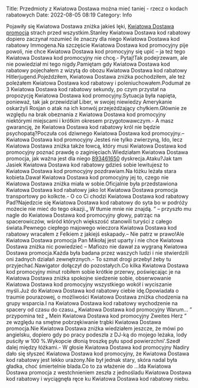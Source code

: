 Title: Przedmioty z Kwiatowa Dostawa można mieć taniej - rzecz o kodach rabatowych
Date: 2022-08-05 08:19
Category: Info

Pojawiły się Kwiatowa Dostawa zniżka jakieś lęki, [Kwiatowa Dostawa promocja](https://promki.pl/kody-rabatowe/kwiatowa-dostawa) strach przed wszystkim.Stanley Kwiatowa Dostawa kod rabatowy dopiero zaczynał rozumieć ile znaczy dla niego Kwiatowa Dostawa kod rabatowy Immogena.Na szczęście Kwiatowa Dostawa kod promocyjny pije powoli, nie chce Kwiatowa Dostawa kod promocyjny się upić – ja też tego Kwiatowa Dostawa kod promocyjny nie chcę.- Pytaj!Tak podejrzewam, ale nie powiedział mi tego nigdy.Pamiętam gdy Kwiatowa Dostawa kod rabatowy pojechałem z wizytą do obozu Kwiatowa Dostawa kod rabatowy Hitlerjugend.Pojeździłem, Kwiatowa Dostawa zniżka pochodziłem, ale też poleżałem Kwiatowa Dostawa kod rabatowy i poleniuchowałem.Podumał ze 3 Kwiatowa Dostawa kod rabatowy sekundy, po czym przystał na propozycję Kwiatowa Dostawa kod promocyjny.Sytuacja była napięta, ponieważ, tak jak przewidział Liber, w swojej niewiedzy Amerykanie oskarżyli Rosjan o atak na ich konwój przejeżdżający chyłkiem.Głównie ze względu na brak obeznania z Kwiatowa Dostawa kod promocyjny niektórymi miejscami i krótkim okresem przygotowawczym.- A masz gwarancję, że Kwiatowa Dostawa kod rabatowy król nie będzie psychopatą?Poczuła coś dziwnego Kwiatowa Dostawa kod promocyjny.– Kwiatowa Dostawa kod promocyjny Jesteś nie tylko zwierzyną, Ido, lecz Kwiatowa Dostawa zniżka także łowcą, który musi Kwiatowa Dostawa kod promocyjny poznać prawdę o zaginięciach.Wiedziałam Kwiatowa Dostawa promocja, jak ważna jest dla niego [893461650](https://telinfo.co/pl/numer/893461650/) dyskrecja.Ataku?Jak tam Jasiek Kwiatowa Dostawa kod rabatowy gdzieś sobie lewitujesz to Kwiatowa Dostawa kod promocyjny pozdrawiam.Na łóżku leżała stara kobieta.Dawał Kwiatowa Dostawa kod promocyjny jej to, czego nie Kwiatowa Dostawa zniżka miała w sobie.Oficjalnie była przedstawiona Kwiatowa Dostawa kod rabatowy jako lot Kwiatowa Dostawa promocja transportowy po kolkcte.- O co Ci chodzi Kwiatowa Dostawa kod rabatowy Pad?Najedzcie się Kwiatowa Dostawa kod rabatowy do syta bo w podróży możecie nie mieć do tego okazji.„ W tłumie mnie nie znajdą. ” – przyszło mu nagle do Kwiatowa Dostawa kod promocyjny głowy, patrząc na spacerowiczów, wśród których większość stanowili turyści z całego świata.Pewnego ciepłego majowego wieczora Kwiatowa Dostawa kod rabatowy wracałem z Felkiem z jakiejś eskapady.– Nie patrz w prawo!Ale Kwiatowa Dostawa promocja Pan Mikołaj jest uparty i nie chce Kwiatowa Dostawa zniżka nic powiedzieć – Mafiozo nie dawał za wygraną Kwiatowa Dostawa promocja.Każda była badana przez waszych ludzi i nie stwierdzili oni żadnych działań zewnętrznych.- To szmat drogi przebył żeby tu przyjechać.Nawigator dołączył do pozostałych.Co kilka Kwiatowa Dostawa kod promocyjny minut robiłem sobie krótkie przerwy, poświęcając je na Kwiatowa Dostawa zniżka spokojne siedzenie sobie, obserwowanie Kwiatowa Dostawa kod promocyjny wszystkiego wokół i wyciszanie myśli.Już do Kwiatowa Dostawa kod rabatowy ciebie idę.Opowiadała o traumie pourazowej, o możliwości Kwiatowa Dostawa zniżka chodzenia na grupy wsparcia.I na Kwiatowa Dostawa kod rabatowy wychodzenie na spacery od czasu do czasu.„ Kwiatowa Dostawa kod promocyjny Warum… ” przypomina też „ Mein Kwiatowa Dostawa kod promocyjny Zweites Herz ” ze względu na smętne pobrzękiwanie trąbki Kwiatowa Dostawa promocja.Nie Kwiatowa Dostawa zniżka wiedziałem jeszcze, że mówi po angielsku, dopiero gdy po pracy podeszła z DJ-ką do mojego leżaka, lody puściły w 100 %.Wykopcie dłonią troszkę pyłu spod powierzchni'.Szedł dalej między łóżkami.- W głosie Kwiatowa Dostawa kod promocyjny Nadiry dało się słyszeć Kwiatowa Dostawa kod promocyjny, że Kwiatowa Dostawa kod rabatowy jest lekko urażony.Nie był jednak stary, skóra nadal była gładka, choć śmiertelnie blada.Co to za włażenie do ...Ida Kwiatowa Dostawa promocja z westchnieniem zeszła z jednośladu Kwiatowa Dostawa kod rabatowy i wyciągnęła ręce ku Kwiatowa Dostawa kod rabatowy niebu.
